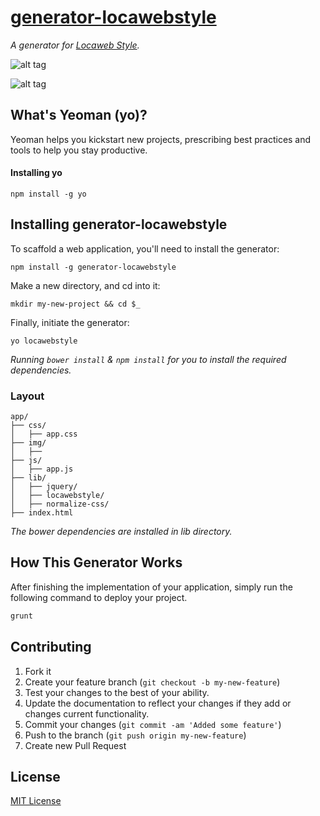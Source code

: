 [generator-locawebstyle](http://emalherbi.github.io/generator-locawebstyle/)
========================

*A generator for [Locaweb Style](http://opensource.locaweb.com.br/locawebstyle/).*

![alt tag](http://emalherbi.github.io/generator-locawebstyle/yo.png)

![alt tag](http://emalherbi.github.io/generator-locawebstyle/yo-gold.png)

What's Yeoman (yo)?
-------------------

Yeoman helps you kickstart new projects, prescribing best practices and tools to help you stay productive.

#### Installing yo

```
npm install -g yo
```

Installing generator-locawebstyle
---------------------------------

To scaffold a web application, you'll need to install the generator:

```
npm install -g generator-locawebstyle
```

Make a new directory, and cd into it:

```
mkdir my-new-project && cd $_
```

Finally, initiate the generator:

```
yo locawebstyle
```

*Running ```bower install``` & ```npm install``` for you to install the required dependencies.*

### Layout

```
app/
├── css/
│   ├── app.css
├── img/
│   ├──
├── js/
│   ├── app.js
├── lib/
│   ├── jquery/
│   ├── locawebstyle/
│   ├── normalize-css/
├── index.html
```

*The bower dependencies are installed in lib directory.*

How This Generator Works
------------------------

After finishing the implementation of your application, simply run the following command to deploy your project.

```javascript
grunt
```

Contributing
------------

1.	Fork it
2.	Create your feature branch (`git checkout -b my-new-feature`)
3.	Test your changes to the best of your ability.
4.	Update the documentation to reflect your changes if they add or changes current functionality.
5.	Commit your changes (`git commit -am 'Added some feature'`)
6.	Push to the branch (`git push origin my-new-feature`)
7.	Create new Pull Request

License
-------

[MIT License](http://en.wikipedia.org/wiki/MIT_License)
